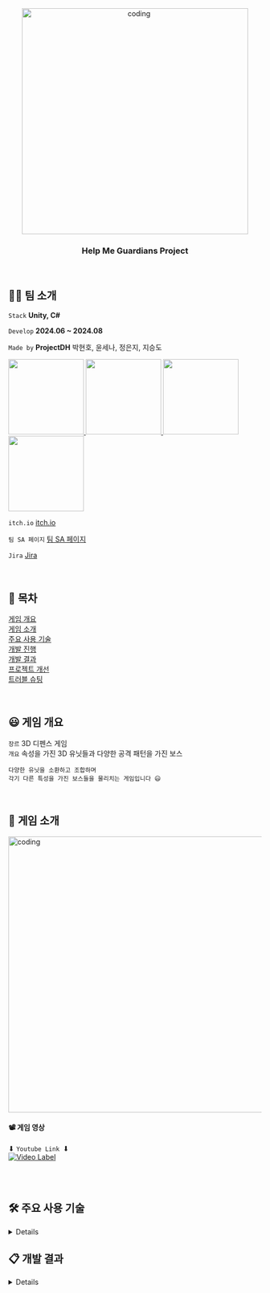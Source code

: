 <div align="center">
<img src="https://github.com/user-attachments/assets/dbcfeed1-418b-4926-81db-ecbcd2a21faf" alt="coding" width="450px" />  
<br/>    
    
### Help Me Guardians Project
<br/>    

</div>

## 🙋‍♂️ 팀 소개

 `Stack`  **Unity, C#**   

 `Develop`  **2024.06 ~ 2024.08**   

 `Made by`  **ProjectDH** 박현호, 윤세나, 정은지, 지승도
<p>
<a href="https://github.com/LuBly">
  <img src="https://github.com/LuBly.png" width="150">
</a>
<a href="https://github.com/mwomwo1">
  <img src="https://github.com/mwomwo1.png" width="150">
</a>
<a href="https://github.com/JeongEunJi1127">
  <img src="https://github.com/JeongEunJi1127.png" width="150">
</a>
<a href="https://github.com/seungdo1234">
  <img src="https://github.com/seungdo1234.png" width="150">
</a>
</p>

`itch.io` [itch.io](https://defensehub-a.itch.io/help-me-guadians)  

`팀 SA 페이지` [팀 SA 페이지](https://www.notion.so/DefenseHub-04dec92b233a448097eb3f7fe2709e0e?pvs=24)  

`Jira` [Jira](https://profilehyunho.notion.site/Jira-1331eab7a4d5417ca29c757cb2e79aaf)  

<br/> 

## 🧾 목차
  
[게임 개요](#-게임-개요)  
[게임 소개](#-게임-소개)  
[주요 사용 기술](#-주요-사용-기술)  
[개발 진행](#-개발-진행)  
[개발 결과](#-개발-결과)  
[프로젝트 개선](#-프로젝트-개선)  
[트러블 슈팅](#-트러블-슈팅)  
    
<br/>   
      
## 😃 게임 개요 

`장르` 3D 디펜스 게임  
`개요` 속성을 가진 3D 유닛들과 다양한 공격 패턴을 가진 보스  

    다양한 유닛을 소환하고 조합하며
    각기 다른 특성을 가진 보스들을 물리치는 게임입니다 😃

<br/>  

## 💝 게임 소개
<img src="https://github.com/user-attachments/assets/9ba990dd-5c8f-4e36-92b2-da68896412df" alt="coding" width="550px" />

#### 📽️ 게임 영상
 ⬇ `Youtube Link `⬇ 
<br/>
[![Video Label](http://img.youtube.com/vi/dXaxCyhyKd8/0.jpg)](https://www.youtube.com/watch?v=dXaxCyhyKd8)

<br/>    
<br/>  

## 🛠 주요 사용 기술
<details>
    
<img src="https://github.com/user-attachments/assets/86726e67-8475-4521-8911-c29f66484b4f" alt="coding" width="550px" />

<br/>    
<br/>  


## 🧾 개발 진행

### 🛠 FSM
<details>
    
#### 💡 사용 이유
- **유닛과 Enemy의 상태를 유기적으로 관리하기 위함**

#### 📌 사용 방법
-  **아래와 같은 구조로 사용**  
<img src="https://github.com/user-attachments/assets/7268aa19-c270-452c-8abe-67abcd2ef54b" alt="coding" width="550px" />
</details>

---

### 🛠 Custom Editor Tool
<details>
    
#### 💡 사용 이유
- **유닛 혹은 적을 테스트 하거나 개발 편의성을 위한 커스텀 툴 개발**  

#### 📌 사용처
1️⃣ **특정 유닛 소환**  
<img src="https://github.com/user-attachments/assets/b51a4014-0b4c-421f-acf1-19f50f4deef7" alt="coding" width="550px" />  
2️⃣ **특정 보스 소환**  
<img src="https://github.com/user-attachments/assets/0606b1db-4e7d-4975-be1a-a2d2046f55a5" alt="coding" width="550px" />  
3️⃣ **씬 전환**  
<img src="https://github.com/user-attachments/assets/02df5b8f-cf67-41d2-99a0-02200902215a" alt="coding" width="550px" />  
4️⃣ **유닛 스텟 조절**  
<img src="https://github.com/user-attachments/assets/b623efd9-00fc-4e59-88ca-39e0b3db0142" alt="coding" width="550px" />  
</details>

---

### 🛠 Addressable
<details>
    
#### 💡 사용 이유
- **메모리 효율성과 유연한 리소스 관리를 위해 사용**  

#### 📌 구현 방법
1️⃣ **IResourceLocation으로 어드레서블 그룹에 저장된 리소스들의 경로를 저장**  

    public Dictionary<int, IList<IResourceLocation>> LocationDict { get;  private set; }  
    
2️⃣ **각각의 리소스 이름으로 정의된 Enum 타입 순서대로 IResourceLocation 리스트 재 정렬**  
<img src="https://github.com/user-attachments/assets/9c196c19-9f96-4e05-ad1c-2e0c0290b631" alt="coding" width="550px" />  
3️⃣ **IResourceLocation 정보를 매개변수로 어드레서블에 저장된 리소스를 로드**  
<img src="https://github.com/user-attachments/assets/ed9a50b9-017e-4e1a-b220-6a4d28e37b69" alt="coding" width="550px" />  
</details>

---

### 🛠 Custom Editor Tool
<details>
    
#### 💡 사용 이유
- **유닛 혹은 적을 테스트 하거나 개발 편의성을 위한 커스텀 툴 개발**  

#### 📌 사용처
1️⃣ **특정 유닛 소환**  
<img src="https://github.com/user-attachments/assets/b51a4014-0b4c-421f-acf1-19f50f4deef7" alt="coding" width="550px" />  
2️⃣ **특정 보스 소환**  
<img src="https://github.com/user-attachments/assets/0606b1db-4e7d-4975-be1a-a2d2046f55a5" alt="coding" width="550px" />  
3️⃣ **씬 전환**   
<img src="https://github.com/user-attachments/assets/02df5b8f-cf67-41d2-99a0-02200902215a" alt="coding" width="550px" />  
4️⃣ **유닛 스텟 조절**  
<img src="https://github.com/user-attachments/assets/b623efd9-00fc-4e59-88ca-39e0b3db0142" alt="coding" width="550px" />  
</details>

---

### 🛠 Batching
<details>
    
#### 💡 설명
- **Batch 최적화를 위해 Static Batching, Sprite Atlas, Terrain To Mesh 사용**  
<img src="https://github.com/user-attachments/assets/b9a3fa67-d9cc-4520-b002-65fdf79d98cc" alt="coding" width="550px" />  
</details>

---

### 🛠 UI 동적 생성
<details>
    
#### 💡 사용 이유
- **다양한 게임 상황에 따른 UI 관리**  
- **리소스 관리 최적화**  
- **유연한 확장성**

#### 📌 구현 내용
1️⃣ UIManager  
- UI의 생성, 관리, 제거를 담당하는 중심 역할  
- Singleton 패턴을 사용하여 게임 전체에서 유일하게 존재하는 UI 매니저 인스턴스를 제공함으로써 UI의 중앙 집중식 관리를 구현  
  
2️⃣ ShowPopupUI<T> 메서드  
- 특정 UI 팝업을 비동기로 생성  
- ResourceManager를 통해 해당 UI 타입의 게임 오브젝트를 불러오고, 이를 UIManager의 Root 오브젝트 하위에 배치  
- 제네릭 타입을 사용하여 다양한 팝업 UI를 유연하게 생성
  
3️⃣ SetCanvas 메서드  
- 동적으로 생성된 UI 오브젝트가 Canvas를 포함하도록 설정하는 역할  
- Canvas의 renderMode를 `ScreenSpaceOverlay`로 설정하여 UI가 화면에 항상 오버레이 되도록 하며, 필요한 경우 정렬 순서를 지정하여 UI가 올바르게 렌더링되도록 함

4️⃣ UI_Base 클래스   
- UI 컴포넌트를 관리하는 기본 클래스  
- 다양한 UI 요소를 효율적으로 관리하기 위해, UI 요소를 Dictionary에 저장하고, 필요할 때 타입과 인덱스를 통해 해당 UI 요소를 가져옴  
- UI 요소의 이벤트 핸들러를 추가하는 기능 포함
  
5️⃣ UI_EventHandler 클래스  
- UI의 클릭 및 드래그 이벤트를 처리하는 클래스  
- 이 클래스는 Unity의 이벤트 시스템과 통합되어, 다양한 UI 상호작용을 관리  
</details>

---

### 🛠 Unity Gaming Service Analytics
<details>
    
#### 💡 사용 이유  
- **User Test 에서 실제 플레이 환경의 이벤트를 전송 받아 유저 데이터를 확보, 
개선 방향을 수립하기 위해 사용**  

#### 📌 사용처
<img src="https://github.com/user-attachments/assets/6a8fd9ca-b607-469d-a353-ab68bfae453d" alt="coding" width="550px" />  
⬆︎ 유저들의 이탈 시점 Data  
<br/>

> SQL 탐색기로 게임 종료 시 어느 스테이지까지 클리어 했는지에 대한 RawData 분석

- 게임 중간에 이탈하는 유저들이 많다는 **유저 데이터 확보**  
- 중간에 빠져나가거나 끝까지 클리어 하거나 하는 **유저 스타일 파악**  

<br/>

**위 정보들을 바탕으로 중간에 이탈하는 유저들을 막기 위해 계획 중인 사안**
1. 5Stage 전후 러닝 커브에 맞춘 밸런스 조절  
2. 유저들을 후킹할만한 요소 추가  
</details>


<br/>    
<br/>  
</details>

## 📋 개발 결과
<details>
    
> 유저테스트: 8월 8일 ~ 8월 11일 (4일간)
<img src="https://github.com/user-attachments/assets/7f4ea95b-5e65-4327-8573-4070b33caafa" alt="coding" width="550px" />

<br/>    
<br/>  


## ⚡ 프로젝트 개선

### 🚨 버그 픽스
<br/> 
<img src="https://github.com/user-attachments/assets/5544e9a3-8137-415a-9c45-bf96935b31f9" alt="coding" width="550px" />
<br/> 

### ✅ 개선 사항
<details>
<summary> 1️⃣ Map이 가득 찼을 때 소환버튼 막기 </summary>
<div markdown="1">
<br/>   
    
- 소환할 수 있는 타일이 없음에도 불구하고 소환 버튼이 활성화되어 골드가 차감되는 문제 발생
     
<img src="https://github.com/user-attachments/assets/9b079eb0-2331-4deb-a2d5-2e4c3b87c07d" alt="coding" width="450px" />

<br/>   

- 소환 가능한 타일이 없다면 비활성화 되도록 수정
    
<img src="https://github.com/user-attachments/assets/438a7cfc-6003-473a-b357-d72a834615b7" alt="coding" width="450px" />
    
</div>
</details>

<details>
<summary> 2️⃣ SkillUI 가시성 개선 </summary>
<div markdown="1">
<br/>   

> 기존 Skill UI
- 스킬 전환이 되는지 되지 않는지 모호했다.
     
<img src="https://github.com/user-attachments/assets/678ee86d-dc74-442e-9af6-a76bb494bffd" alt="coding" width="250px" />

<br/>   

> 신규 Skill UI
- 직관적으로 좌우 이동을 표시
    
<img src="https://github.com/user-attachments/assets/15389f98-059a-4494-948a-318801a104e3" alt="coding" width="250px" />
    
</div>
</details>

<details>
<summary> 3️⃣ 배속 UI 개선 </summary>
<div markdown="1">
<br/>   
    
> 기존 배속  UI
- 설정창 안에 존재하여 유저가 배속 UI의 존재를 알기 힘들었음
     
<br/>   

> 현재 배속  UI
- 게임 화면 내에서 바로 접근할 수 있도록 가시성을 높였다.
    
<img src="https://github.com/user-attachments/assets/dcb341a4-bad0-4481-a341-aaf9efeec05a" alt="coding" width="250px" />
    
</div>
</details>

<details>
<summary> 4️⃣ 보스 등장 Indicator </summary>
<div markdown="1">
<br/>   
    
> 기존 보스 스테이지
- 보스 등장이나, 보스 스킬에 대한 Indicator가 존재하지 않아 유저가 보스스테이지를 인식하기 어려웠음.
     
<br/>   

> 보스 Indicator 추가
- Indicator를 추가하여 유저 편의성을 높였다.
    
<img src="https://github.com/user-attachments/assets/5f58e245-fb0c-40e5-b7fe-81e5a71252ba" alt="coding" width="250px" />
<img src="https://github.com/user-attachments/assets/fdfee0bc-1119-42d1-8bfd-061a9500c490" alt="coding" width="250px" />

</div>
</details>

<br/>    
<br/>  


## ❗ 트러블 슈팅

<details>
<summary> 👿 어드레서블 정렬 문제 </summary>
<div markdown="1">  

#### 🚨 문제 상황 
- 어드레서블에 등록된 리소스를 로딩할 때, 로드 순서가 맞지 않아 원하는 리소스가 로드되지 않는 문제 발생

#### 📌 문제 분석
- 어드레서블 그룹에 리소스를 추가할 때, 등록된 리소스들의 순서를 변경해주는 기능을 지원하지 않음.

#### ✅ 해결 방법
- IResourceLocation 리스트를 저장한 후, Enum에 정의된 이름 순서에 맞게 정렬시켜주는 방법으로 해결

<img src="https://github.com/user-attachments/assets/d2f80ff8-b765-46fb-820c-5b7c1879f71b" alt="coding" width="450px" />

</div>
</details>

<details>
<summary> 👿 유닛 썸네일 스프라이트 배칭 </summary>
<div markdown="1">

#### 🚨 문제 상황 
- 유닛 썸네일 스프라이트가 제대로 배치되지 않아, 미션 창을 열 때 배치가 약 40 정도 증가하는 문제가 발생  
     
<img src="https://github.com/user-attachments/assets/52dda7a2-fc6f-4bea-bca8-bd06cdc9273e" alt="coding" width="450px" />

#### 📌 문제 분석
- 유닛 썸네일 스프라이트가 각각 독립된 Texture2D로 사용되었기 때문에 배칭이 이루어지지 않음

✅ 해결 방법
- 썸네일들을 Sprite Atlas에 저장한 후, 어드레서블에서 로드하는 방식으로 배칭 문제를 해결  
- 추가적으로, Canvas 배치가 높다고 판단하여 UI에 사용되는 스프라이트들도 Sprite Atlas에 저장한 후 사용
    
<img src="https://github.com/user-attachments/assets/ee3259c6-833f-49a4-966b-246cb64e6508" alt="coding" width="450px" />
    
</div>
</details>

<details>
<summary> 👿 런타임 중 Static 배칭 적용안되는 문제 </summary>
<div markdown="1">

#### 🚨 문제 상황 
- 인스펙터 창에서 Static 배칭을 적용하려 했지만, 해당 프로젝트에서는 런타임에 어드레서블을 사용해 맵을 로드하기 때문에 Static 배칭이 적용되지 않음
     
<img src="https://github.com/user-attachments/assets/6e62728f-4f65-4f35-84e8-ebaa59ea76c2" alt="coding" width="250px" />

#### 📌 문제 분석
- 게임을 시작할 떄, 유니티가 자동으로 Static 배칭을 적용시켜주지만 런타임 중에는 적용 시켜주지 않음

✅ 해결 방법
- CombineMeshes를 이용하여 같은 Material을 가진 Mesh들을 묶어 렌더링하는 방식으로 문제 해결
- 추가적으로 Terrian은 런타임 중 변화할 필요가 없다고 판단하여 Mesh로 변환하여 Batch 최적화 진행
    
<img src="https://github.com/user-attachments/assets/0dcb1229-b92c-4d60-a2dc-598b59c57f9a" alt="coding" width="450px" />
    
</div>
</details>

<details>
<summary> 👿 개발 내역 Test 문제 </summary>
<div markdown="1">

#### 🚨 문제 상황 
- 개발이 진행됨에 따라 원하는 Unit, Enemy를 제작하고 Test하기 어려웠다.

#### 📌 문제 분석
> Unit
- 랜덤으로 소환되고 상위 유닛을 뽑아 테스트 하기 위해서는 원하는 유닛을 뽑아 조합할 때까지 게임을 진행해야하는 불편함이 있다.

> Boss
- 스테이지가 진행됨에 따라 특정 스테이지에서만 나오기 때문에, 마지막 스테이지의 보스를 점검하기 위해선 마지막 스테이지까지 게임을 플레이 하면서 테스트 해야만 했다.

✅ 해결 방법
> Unit 소환 Tool 제작
- 원하는 유닛을 버튼으로 소환할 수 있는 Tool을 제작
<img src="https://github.com/user-attachments/assets/c0f02863-1574-4c49-9f9c-103180cc61ed" alt="coding" width="450px" />

> Boss 소환 Inspector Tool 제작
- 원하는 세팅으로 보스를 소환할 수 있는 Tool을 제작
- boss 소환이 독립적이지 않고, Stage에 따라 변경되어야 하는 다양한 요소들이 묶여 있어 editorWindow가 아닌 editorInspector를 활용하여 GameStart 시에 어떤 boss를 소환할지 선택할 수 있도록 했다    
<img src="https://github.com/user-attachments/assets/71f96364-f030-424d-8be2-d90306f04f5b" alt="coding" width="450px" />
    
</div>
</details>

<details>
<summary> 👿 게임 배속이 주사율에 따라 달라지는 현상 </summary>
<div markdown="1">

#### 🚨 문제 상황 
- PC로 플레이할 때, 모니터의 주사율에 따라 게임 배속이 달라지는 현상이 발생했다.
<img src="https://github.com/user-attachments/assets/d8a2d1e9-3a40-4696-a421-ac2ee8c2d6f8" alt="coding" width="450px" />

#### 📌 문제 분석
- vSync `CPU 작업과 GPU 작업간의 동기화를 시켜주는 옵션`가 활성화되어 있어 발생한 문제였다.
  
✅ 해결 방법

    QualitySettings.vSyncCount = 0;
- 위의 코드와  vSync를 비활성화하는 코드를 작성하여 문제를 해결했다.
    
</div>
</details>

<details>
<summary> 👿 몬스터 Hp바 최적화 </summary>
<div markdown="1">

#### 🚨 문제 상황 
- 몬스터가 생성될 때마다 드로우 콜이 증가하는 현상이 발생했다.

#### 📌 문제 분석
- 생성되는 몬스터가 각각 자신의 World Space Canvas를가지고 있어 몬스터가 가진 캔버스의 개수에 따라 드로우 콜이 발생하는 것으로 확인되었다.
<img src="https://github.com/user-attachments/assets/dd1982ee-3ff0-4d5a-a214-b2fc0663865b" alt="coding" width="450px" />

<img src="https://github.com/user-attachments/assets/d837b9ef-e8db-46dd-8545-8eaadb913784" alt="coding" width="450px" />

✅ 해결 방법
- HP바 이미지를 오브젝트 풀링을 사용하여 미리 생성해두고 Enemy가 스폰될 때 각각의 Enemy에 새로운 Hp바를 할당해주었다.
- 그 결과, 모든 Hp바가 하나의 캔버스에 그려지고, 드로우 콜이 1개로 줄어들었다.
<img src="https://github.com/user-attachments/assets/8e9a7c83-0ff1-4f24-afb8-c7da0bc8ef5c" alt="coding" width="450px" />

</div>
</details>

<details>
<summary> 👿 사운드 슬라이드 바 값 설정 오류  </summary>
<div markdown="1">

#### 🚨 문제 상황 
- 슬라이드 바의 value가 0일 때, 의도한 대로 소리가 설정되지 않는 문제가 발생했다

#### 📌 문제 분석
- 오디오 믹서의 데시벨 범위는 -80dB에서 0dB로 설정되어 있다.
- 따라서 슬라이드 바의 value(0~1사이 값)를 데시벨 값으로 변환하기 위해 `Log10(volume) * 20` 공식을 사용한다.
- 하지만 슬라이드 바의 value가 0일 때, Log10(0)은 정의되지 않아 의도한 대로 값이 설정되지 않는 문제가 발생한 것이다.


✅ 해결 방법

    // volume은 0.0001~1 값이 들어오도록 방어코드 작성
    if (volume < 0.0001f)
        volume = 0.0001f;
- 슬라이드 바의 value를 0으로 설정하여 데시벨을 -80dB로 설정하려면 volume 값을 최소 0.0001f로 설정해야 하므, 위와 같은 방어코드를 작성하여 해결했다.

</div>
</details>

</details>

<br/>    
<br/>  
